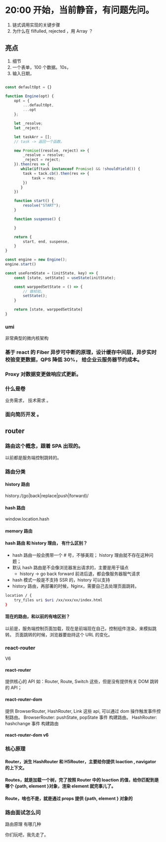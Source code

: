 # 20:00 开始，当前静音，有问题先问。

1. 链式调用实现的关键步骤
2. 为什么在 filfulled, rejected ，用 Array ？

## 亮点

1. 细节
2. 一个表单，100 个数据。10s，
3. 输入日期，

```js

const defaultOpt = {}

function Engine(opt) {
    opt = {
        ...defaultOpt,
        ...opt
    };

    let _resolve;
    let _reject;

    let taskArr = [];
    // task -> 返回一个函数。

    new Promise((resolve, reject) => {
        _resolve = resolve;
        _reject = reject;
    }).then(res => {
       while(if(task instanceof Promise) && !shouldYield()) {
        task = tack.cb().then(res => {
            task = res;
        })
       }
    })

    function start() {
        resolve("START");
    }

    function suspense() {

    }

    return {
        start, end, suspense,
    }
}

const engine = new Engine();
engine.start()

const useFormState = (initState, key) => {
    const [state, setState] = useState(initState);

    const warppedSetState = () => {
        // 做校验。
        setState();
    }

    return [state, warppedSetState]
}

```

### umi

非常典型的微内核架构

### 基于 react 的 Fiber 异步可中断的原理，设计缓存中间层，异步实时校验变更数据，QPS 降低 30%， 给企业云服务器节约成本。

### Proxy 对数据变更做响应式更新。

### 什么是卷

业务需求， 技术需求 。

### 面向简历开发 。

## router

### 路由这个概念，跟着 SPA 出现的。

以前都是服务端控制跳转的。

### 路由分类

#### history 路由

history./\(go|back|replace|push|forward)/

#### hash 路由

window.location.hash

#### memory 路由

#### hash 路由 和 history 理由， 有什么区别？

- hash 路由一般会携带一个 # 号，不够美观； history 理由就不存在这种问题；
- 默认 hash 路由是不会像浏览器发出请求的，主要是用于锚点
  - history -> go back forward 前进后退，都会像服务器服气请求
- hash 模式一般是不支持 SSR 的，history 可以支持
- history 路由，再部署的时候，Nginx，需要自己去处理页面跳转。

```sh
location / {
    try_files uri $uri /xx/xxx/xx/index.html
}
```

#### 现在的路由，和以前的有啥区别？

以前是，服务端控制页面加载，现在是前端现在自己，控制组件渲染，来模拟跳转。
页面跳转的时候，浏览器要劫持这个 URL 的变化。

### react-router

V6

#### react-router

提供核心的 API 如：Router, Route, Switch 这些，但是没有提供有关 DOM 跳转的 API；

#### react-router-dom

提供 BrowserRouter, HashRouter, Link 这些 api, 可以通过 dom 操作触发事件控制路由。
BrowserRouter: pushState, popState 事件 构建路由。
HashRouter: hashchange 事件 构建路由

#### react-router-dom v6

### 核心原理

#### Router，派生 HashRouter 和 H5Router，主要给你提供 loaction , navigator 的上下文。

#### Routes，就是加载一个树，完了按照 Router 中的 loaction 的值，给你匹配到是哪个 {path, element }对象，渲染 element 就完事儿了。

#### Route，啥也不是，就是通过 props 提供 {path, element } 对象的

### 路由面试怎么问

路由原理
有哪几种

你们玩吧，我先走了。
